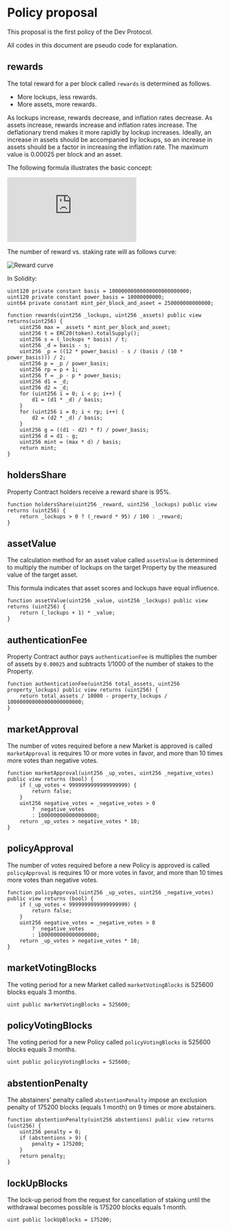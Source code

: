 # Policy proposal

This proposal is the first policy of the Dev Protocol.

All codes in this document are pseudo code for explanation.

## rewards

The total reward for a per block called `rewards` is determined as follows.

- More lockups, less rewards.
- More assets, more rewards.

As lockups increase, rewards decrease, and inflation rates decrease. As assets increase, rewards increase and inflation rates increase. The deflationary trend makes it more rapidly by lockup increases. Ideally, an increase in assets should be accompanied by lockups, so an increase in assets should be a factor in increasing the inflation rate. The maximum value is 0.00025 per block and an asset.

The following formula illustrates the basic concept:

![Rewards = Max*(1-StakingRate)^((12-(StakingRate*10))/2+1)](https://latex.codecogs.com/svg.latex?Rewards%20%3D%20Max*%281-StakingRate%29%5E%7B%2812-%28StakingRate*10%29%29/2+1%7D)

The number of reward vs. staking rate will as follows curve:

![Reward curve](https://raw.githubusercontent.com/dev-protocol/protocol/master/public/asset/policy/Staking-ratevs-Mint-amount.svg?sanitize=true)

In Solidity:

```solidity
uint120 private constant basis = 10000000000000000000000000;
uint120 private constant power_basis = 10000000000;
uint64 private constant mint_per_block_and_aseet = 250000000000000;

function rewards(uint256 _lockups, uint256 _assets) public view returns(uint256) {
	uint256 max = _assets * mint_per_block_and_aseet;
	uint256 t = ERC20(token).totalSupply();
	uint256 s = (_lockups * basis) / t;
	uint256 _d = basis - s;
	uint256 _p = ((12 * power_basis) - s / (basis / (10 * power_basis))) / 2;
	uint256 p = _p / power_basis;
	uint256 rp = p + 1;
	uint256 f = _p - p * power_basis;
	uint256 d1 = _d;
	uint256 d2 = _d;
	for (uint256 i = 0; i < p; i++) {
		d1 = (d1 * _d) / basis;
	}
	for (uint256 i = 0; i < rp; i++) {
		d2 = (d2 * _d) / basis;
	}
	uint256 g = ((d1 - d2) * f) / power_basis;
	uint256 d = d1 - g;
	uint256 mint = (max * d) / basis;
	return mint;
}
```

## holdersShare

Property Contract holders receive a reward share is 95%.

```solidity
function holdersShare(uint256 _reward, uint256 _lockups) public view returns (uint256) {
	return _lockups > 0 ? (_reward * 95) / 100 : _reward;
}
```

## assetValue

The calculation method for an asset value called `assetValue` is determined to multiply the number of lockups on the target Property by the measured value of the target asset.

This formula indicates that asset scores and lockups have equal influence.

```solidity
function assetValue(uint256 _value, uint256 _lockups) public view returns (uint256) {
	return (_lockups + 1) * _value;
}
```

## authenticationFee

Property Contract author pays `authenticationFee` is multiplies the number of assets by `0.00025` and subtracts 1/1000 of the number of stakes to the Property.

```solidity
function authenticationFee(uint256 total_assets, uint256 property_lockups) public view returns (uint256) {
	return total_assets / 10000 - property_lockups / 100000000000000000000000;
}
```

## marketApproval

The number of votes required before a new Market is approved is called `marketApproval` is requires 10 or more votes in favor, and more than 10 times more votes than negative votes.

```solidity
function marketApproval(uint256 _up_votes, uint256 _negative_votes) public view returns (bool) {
	if (_up_votes < 9999999999999999999) {
		return false;
	}
	uint256 negative_votes = _negative_votes > 0
		? _negative_votes
		: 1000000000000000000;
	return _up_votes > negative_votes * 10;
}
```

## policyApproval

The number of votes required before a new Policy is approved is called `policyApproval` is requires 10 or more votes in favor, and more than 10 times more votes than negative votes.

```solidity
function policyApproval(uint256 _up_votes, uint256 _negative_votes) public view returns (bool) {
	if (_up_votes < 9999999999999999999) {
		return false;
	}
	uint256 negative_votes = _negative_votes > 0
		? _negative_votes
		: 1000000000000000000;
	return _up_votes > negative_votes * 10;
}
```

## marketVotingBlocks

The voting period for a new Market called `marketVotingBlocks` is 525600 blocks equals 3 months.

```solidity
uint public marketVotingBlocks = 525600;
```

## policyVotingBlocks

The voting period for a new Policy called `policyVotingBlocks` is 525600 blocks equals 3 months.

```solidity
uint public policyVotingBlocks = 525600;
```

## abstentionPenalty

The abstainers' penalty called `abstentionPenalty` impose an exclusion penalty of 175200 blocks (equals 1 month) on 9 times or more abstainers.

```solidity
function abstentionPenalty(uint256 abstentions) public view returns (uint256) {
	uint256 penalty = 0;
	if (abstentions > 9) {
		penalty = 175200;
	}
	return penalty;
}
```

## lockUpBlocks

The lock-up period from the request for cancellation of staking until the withdrawal becomes possible is 175200 blocks equals 1 month.

```solidity
uint public lockUpBlocks = 175200;
```
